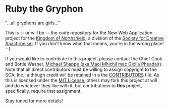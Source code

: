 # Ruby the Gryphon

"...all gryphons are girls..."

This is -- or will be -- the code repository for the New Web Application project
for the [Kingdom of Northshield](http://northshield.org), a division of the
[Society for Creative Anachronism](http://sca.org). If you don't know what that
means, you're in the wrong place! :-)

If you would like to contribute to this project, please contact the Chief Cook
and Bottle Washer, [Michael Shappe (aka Maol Mhichil mac Giolla Pheadair)](mailto:sith-herald@melm.org).
Note that all direct contributors must be willing to assign copyright to the SCA, Inc.,
although credit will be retained in a the [CONTRIBUTORS](CONTRIBUTORS) file.
As this is licensed under the [MIT License](LICENSE), others may fork this project at will and
do whatever they like with it, but contributions to **this** project, specifically,
require that assignment.

Stay tuned for more details!
